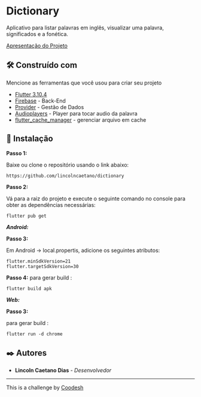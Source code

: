 # Dictionary

Aplicativo para listar palavras em inglês, visualizar uma palavra, significados e a fonética.


[Apresentação do Projeto](https://www.loom.com/embed/19b22ae026a047be9a55aab69b17b566)

## 🛠️ Construído com

Mencione as ferramentas que você usou para criar seu projeto

* [Flutter 3.10.4](https://docs.flutter.dev/release/archive)
* [Firebase](https://firebase.google.com/) - Back-End
* [Provider](https://pub.dev/packages/provider) - Gestão de Dados
* [Audioplayers](https://pub.dev/packages/audioplayers) - Player para tocar audio da palavra
* [flutter_cache_manager](https://pub.dev/packages/flutter_cache_manager) - gerenciar arquivo em cache


## 🚀 Instalação

**Passo 1:**

Baixe ou clone o repositório usando o link abaixo:

```
https://github.com/lincolncaetano/dictionary
```

**Passo 2:**

Vá para a raiz do projeto e execute o seguinte comando no console para obter as dependências necessárias:

```
flutter pub get 
```

***Android:***

**Passo 3:**

Em Android -> local.propertis, adicione os seguintes atributos:

```
flutter.minSdkVersion=21
flutter.targetSdkVersion=30
```

**Passo 4:**
para gerar build :

```
flutter build apk
```

***Web:***

**Passo 3:**

para gerar build :

```
flutter run -d chrome
```


## ✒️ Autores

* **Lincoln Caetano Dias** - *Desenvolvedor*


---

This is a challenge by [Coodesh](https://coodesh.com/)
